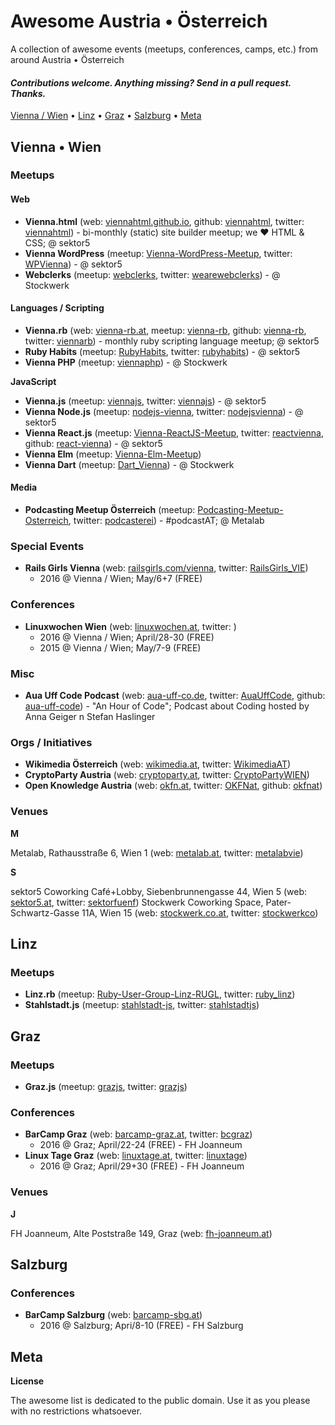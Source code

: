 # Awesome Austria • Österreich

A collection of awesome events (meetups, conferences, camps, etc.) from around Austria • Österreich



#### _Contributions welcome. Anything missing? Send in a pull request. Thanks._

[Vienna / Wien](#vienna--wien) •
[Linz](#linz) •
[Graz](#graz) •
[Salzburg](#salzburg) •
[Meta](#meta)


## Vienna • Wien

### Meetups

#### Web

- **Vienna.html** (web: [viennahtml.github.io](http://viennahtml.github.io), github: [viennahtml](https://github.com/viennahtml), twitter: [viennahtml](https://twitter.com/viennahtml))  - bi-monthly (static) site builder meetup; we ♥ HTML & CSS; @ sektor5
- **Vienna WordPress** (meetup: [Vienna-WordPress-Meetup](http://meetup.com/Vienna-WordPress-Meetup), twitter: [WPVienna](https://twitter.com/WPVienna)) - @ sektor5
- **Webclerks** (meetup: [webclerks](http://meetup.com/webclerks), twitter: [wearewebclerks](https://twitter.com/wearewebclerks)) - @ Stockwerk


#### Languages / Scripting

- **Vienna.rb** (web: [vienna-rb.at](http://www.vienna-rb.at), meetup: [vienna-rb](http://meetup.com/vienna-rb), github: [vienna-rb](https://github.com/vienna-rb), twitter: [viennarb](https://twitter.com/viennarb)) - monthly ruby scripting language meetup; @ sektor5
- **Ruby Habits** (meetup: [RubyHabits](http://meetup.com/RubyHabits), twitter: [rubyhabits](https://twitter.com/rubyhabits)) - @ sektor5
- **Vienna PHP** (meetup: [viennaphp](http://www.meetup.com/viennaphp)) - @ Stockwerk


**JavaScript**

- **Vienna.js** (meetup: [viennajs](http://meetup.com/viennajs), twitter: [viennajs](https://twitter.com/viennajs))  -  @ sektor5
- **Vienna Node.js** (meetup: [nodejs-vienna](http://meetup.com/nodejs-vienna), twitter: [nodejsvienna](https://twitter.com/nodejsvienna)) -  @ sektor5
- **Vienna React.js** (meetup: [Vienna-ReactJS-Meetup](http://meetup.com/Vienna-ReactJS-Meetup), twitter: [reactvienna](https://twitter.com/reactvienna), github: [react-vienna](https://github.com/react-vienna)) -  @ sektor5
- **Vienna Elm** (meetup: [Vienna-Elm-Meetup](http://meetup.com/Vienna-Elm-Meetup))
- **Vienna Dart** (meetup: [Dart_Vienna](http://meetup.com/Dart_Vienna))  - @ Stockwerk


#### Media

- **Podcasting Meetup Österreich** (meetup: [Podcasting-Meetup-Osterreich](https://meetup.com/Podcasting-Meetup-Osterreich), twitter: [podcasterei](https://twitter.com/podcasterei)) - #podcastAT; @ Metalab


### Special Events

- **Rails Girls Vienna**  (web: [railsgirls.com/vienna](http://railsgirls.com/vienna), twitter: [RailsGirls_VIE](https://twitter.com/RailsGirls_VIE))
  - 2016 @ Vienna / Wien;  May/6+7  (FREE)


### Conferences

- **Linuxwochen Wien** (web: [linuxwochen.at](http://www.linuxwochen.at), twitter: []())
  - 2016 @ Vienna / Wien; April/28-30  (FREE)
  - 2015 @ Vienna / Wien; May/7-9  (FREE)


### Misc

- **Aua Uff Code Podcast**  (web: [aua-uff-co.de](https://aua-uff-co.de), twitter: [AuaUffCode](https://twitter.com/AuaUffCode), github: [aua-uff-code](https://github.com/aua-uff-code)) - "An Hour of Code"; Podcast about Coding hosted by Anna Geiger n Stefan Haslinger 


### Orgs / Initiatives

- **Wikimedia Österreich** (web: [wikimedia.at](https://www.wikimedia.at), twitter: [WikimediaAT](https://twitter.com/WikimediaAT))
- **CryptoParty Austria**  (web: [cryptoparty.at](https://cryptoparty.at), twitter: [CryptoPartyWIEN](https://twitter.com/CryptoPartyWIEN))
- **Open Knowledge Austria** (web: [okfn.at](http://okfn.at), twitter: [OKFNat](https://twitter.com/OKFNat), github: [okfnat](https://github.com/okfnat))


### Venues

**M**

Metalab, Rathausstraße 6, Wien 1  (web: [metalab.at](https://metalab.at), twitter: [metalabvie](https://twitter.com/metalabvie))

**S**

sektor5 Coworking Café+Lobby, Siebenbrunnengasse 44, Wien 5  (web: [sektor5.at](http://www.sektor5.at), twitter: [sektorfuenf](https://twitter.com/sektorfuenf))
Stockwerk Coworking Space, Pater-Schwartz-Gasse 11A, Wien 15 (web: [stockwerk.co.at](http://www.stockwerk.co.at), twitter: [stockwerkco](https://twitter.com/stockwerkco))


## Linz

### Meetups

- **Linz.rb** (meetup: [Ruby-User-Group-Linz-RUGL](http://meetup.com/Ruby-User-Group-Linz-RUGL), twitter: [ruby_linz](https://twitter.com/ruby_linz))
- **Stahlstadt.js** (meetup: [stahlstadt-js](http://meetup.com/stahlstadt-js), twitter: [stahlstadtjs](https://twitter.com/stahlstadtjs))


## Graz

### Meetups

- **Graz.js** (meetup: [grazjs](http://meetup.com/grazjs), twitter: [grazjs](https://twitter.com/grazjs))


### Conferences

- **BarCamp Graz** (web: [barcamp-graz.at](http://barcamp-graz.at), twitter: [bcgraz](https://twitter.com/bcgraz))
  - 2016 @ Graz; April/22-24 (FREE)  - FH Joanneum
- **Linux Tage Graz** (web: [linuxtage.at](https://www.linuxtage.at), twitter: [linuxtage](https://twitter.com/linuxtage))
  - 2016 @ Graz; April/29+30  (FREE) -  FH Joanneum
  


### Venues

**J**

FH Joanneum, Alte Poststraße 149, Graz  (web: [fh-joanneum.at](https://www.fh-joanneum.at))




## Salzburg


### Conferences

- **BarCamp Salzburg**  (web: [barcamp-sbg.at](https://barcamp-sbg.at))
  - 2016 @ Salzburg; Apri/8-10  (FREE) - FH Salzburg


## Meta

**License**

The awesome list is dedicated to the public domain. Use it as you please with no restrictions whatsoever.


